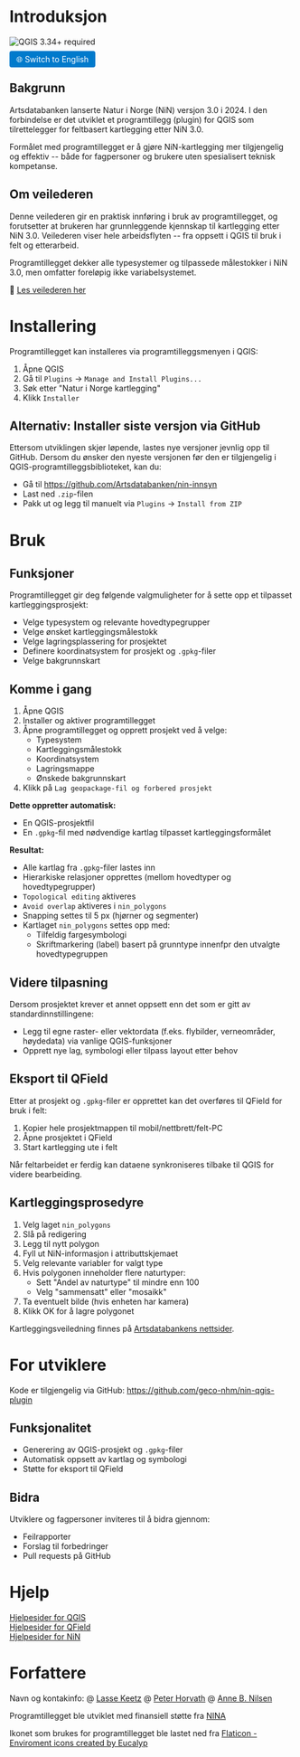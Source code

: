 # Introduksjon

![QGIS 3.34+ required](https://img.shields.io/badge/QGIS-3.34%252B-green?logo=qgis&logoColor=white)

<a href="repository_documentation_english.md" style="padding: 6px 12px; background-color: #007acc; color: white; border-radius: 4px; text-decoration: none;">🌐 Switch to English</a>

## Bakgrunn

Artsdatabanken lanserte Natur i Norge (NiN) versjon 3.0 i 2024. I den forbindelse er det utviklet et programtillegg (plugin) for QGIS som tilrettelegger for feltbasert kartlegging etter NiN 3.0.

Formålet med programtillegget er å gjøre NiN-kartlegging mer tilgjengelig og effektiv -- både for fagpersoner og brukere uten spesialisert teknisk kompetanse.

## Om veilederen

Denne veilederen gir en praktisk innføring i bruk av programtillegget, og forutsetter at brukeren har grunnleggende kjennskap til kartlegging etter NiN 3.0. Veilederen viser hele arbeidsflyten -- fra oppsett i QGIS til bruk i felt og etterarbeid.

Programtillegget dekker alle typesystemer og tilpassede målestokker i NiN 3.0, men omfatter foreløpig ikke variabelsystemet.

📘 [Les veilederen her](https://geco-nhm.github.io/nin-qgis-plugin/)

# Installering

Programtillegget kan installeres via programtilleggsmenyen i QGIS:

1.  Åpne QGIS
2.  Gå til `Plugins` → `Manage and Install Plugins...`
3.  Søk etter "Natur i Norge kartlegging"
4.  Klikk `Installer`

## Alternativ: Installer siste versjon via GitHub

Ettersom utviklingen skjer løpende, lastes nye versjoner jevnlig opp til GitHub. Dersom du ønsker den nyeste versjonen før den er tilgjengelig i QGIS-programtilleggsbiblioteket, kan du:

-   Gå til <https://github.com/Artsdatabanken/nin-innsyn>
-   Last ned `.zip`-filen
-   Pakk ut og legg til manuelt via `Plugins` → `Install from ZIP`

# Bruk

## Funksjoner

Programtillegget gir deg følgende valgmuligheter for å sette opp et tilpasset kartleggingsprosjekt:

-   Velge typesystem og relevante hovedtypegrupper
-   Velge ønsket kartleggingsmålestokk
-   Velge lagringsplassering for prosjektet
-   Definere koordinatsystem for prosjekt og `.gpkg`-filer
-   Velge bakgrunnskart

## Komme i gang

1.  Åpne QGIS
2.  Installer og aktiver programtillegget
3.  Åpne programtillegget og opprett prosjekt ved å velge:
    -   Typesystem
    -   Kartleggingsmålestokk
    -   Koordinatsystem
    -   Lagringsmappe
    -   Ønskede bakgrunnskart
4.  Klikk på `Lag geopackage-fil og forbered prosjekt`

**Dette oppretter automatisk:**

-   En QGIS-prosjektfil
-   En `.gpkg`-fil med nødvendige kartlag tilpasset kartleggingsformålet

**Resultat:**

-   Alle kartlag fra `.gpkg`-filer lastes inn
-   Hierarkiske relasjoner opprettes (mellom hovedtyper og hovedtypegrupper)
-   `Topological editing` aktiveres
-   `Avoid overlap` aktiveres i `nin_polygons`
-   Snapping settes til 5 px (hjørner og segmenter)
-   Kartlaget `nin_polygons` settes opp med:
    -   Tilfeldig fargesymbologi
    -   Skriftmarkering (label) basert på grunntype innenfpr den utvalgte hovedtypegruppen

## Videre tilpasning

Dersom prosjektet krever et annet oppsett enn det som er gitt av standardinnstillingene:

-   Legg til egne raster- eller vektordata (f.eks. flybilder, verneområder, høydedata) via vanlige QGIS-funksjoner
-   Opprett nye lag, symbologi eller tilpass layout etter behov

## Eksport til QField

Etter at prosjekt og `.gpkg`-filer er opprettet kan det overføres til QField for bruk i felt:

1.  Kopier hele prosjektmappen til mobil/nettbrett/felt-PC
2.  Åpne prosjektet i QField
3.  Start kartlegging ute i felt

Når feltarbeidet er ferdig kan dataene synkroniseres tilbake til QGIS for videre bearbeiding.

## Kartleggingsprosedyre

1.  Velg laget `nin_polygons`
2.  Slå på redigering
3.  Legg til nytt polygon
4.  Fyll ut NiN-informasjon i attributtskjemaet
5.  Velg relevante variabler for valgt type
6.  Hvis polygonen inneholder flere naturtyper:
    -   Sett "Andel av naturtype" til mindre enn 100
    -   Velg "sammensatt" eller "mosaikk"
7.  Ta eventuelt bilde (hvis enheten har kamera)
8.  Klikk OK for å lagre polygonet

Kartleggingsveiledning finnes på [Artsdatabankens nettsider](https://www.artsdatabanken.no).

# For utviklere

Kode er tilgjengelig via GitHub: <https://github.com/geco-nhm/nin-qgis-plugin>

## Funksjonalitet

-   Generering av QGIS-prosjekt og `.gpkg`-filer
-   Automatisk oppsett av kartlag og symbologi
-   Støtte for eksport til QField

## Bidra

Utviklere og fagpersoner inviteres til å bidra gjennom:

-   Feilrapporter
-   Forslag til forbedringer
-   Pull requests på GitHub

# Hjelp

[Hjelpesider for QGIS](https://docs.qgis.org/3.34/en/docs/training_manual/index.html)\
[Hjelpesider for QField](https://docs.qfield.org/get-started/tutorials/get-started-qfs/)\
[Hjelpesider for NiN](https://naturinorge.artsdatabanken.no/)

# Forfattere

Navn og kontakinfo: \@ [Lasse Keetz](https://github.com/orgs/geco-nhm/people/lasseke) \@ [Peter Horvath](https://github.com/orgs/geco-nhm/people/peterhor) \@ [Anne B. Nilsen](https://github.com/orgs/geco-nhm/people/9ls1)

Programtillegget ble utviklet med finansiell støtte fra [NINA](https://www.nina.no/)

Ikonet som brukes for programtillegget ble lastet ned fra <a href="https://www.flaticon.com/free-icons/enviroment" title="enviroment icons">Flaticon - Enviroment icons created by Eucalyp</a>